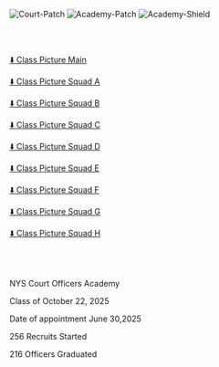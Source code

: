 
![Court-Patch](https://github.com/user-attachments/assets/b445fc70-a8ab-406d-8ae9-9e371e9216b0)
![Academy-Patch](https://github.com/user-attachments/assets/57847532-b150-4663-a617-8837e1f68fc3)
![Academy-Shield](https://github.com/user-attachments/assets/ad9aa171-91b1-4665-b1cc-1991a97387b6)

<br>
<br>

[⬇️ Class Picture Main](./Class%20Pic%2010.22.2025%20Main.jpg)

[⬇️ Class Picture Squad A](./Class%20Pic%2010.22.2025%20Squad%20A.jpg)  

[⬇️ Class Picture Squad B](./Class%20Pic%2010.22.2025%20Squad%20B.jpg)  

[⬇️ Class Picture Squad C](./Class%20Pic%2010.22.2025%20Squad%20C.jpg)  

[⬇️ Class Picture Squad D](./Class%20Pic%2010.22.2025%20Squad%20D.jpg)  

[⬇️ Class Picture Squad E](./Class%20Pic%2010.22.2025%20Squad%20E.jpg)  

[⬇️ Class Picture Squad F](./Class%20Pic%2010.22.2025%20Squad%20F.jpg)  

[⬇️ Class Picture Squad G](./Class%20Pic%2010.22.2025%20Squad%20G.jpg)  

[⬇️ Class Picture Squad H](./Class%20Pic%2010.22.2025%20Squad%20H.jpg)  
<br>
<br>
<br>

NYS Court Officers Academy

Class of October 22, 2025

Date of appointment June 30,2025

256 Recruits Started

216 Officers Graduated
